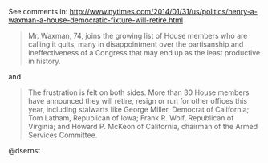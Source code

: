 See comments in: http://www.nytimes.com/2014/01/31/us/politics/henry-a-waxman-a-house-democratic-fixture-will-retire.html

> Mr. Waxman, 74, joins the growing list of House members who are calling it quits, many in disappointment over the partisanship and ineffectiveness of a Congress that may end up as the least productive in history.

and

> The frustration is felt on both sides. More than 30 House members have announced they will retire, resign or run for other offices this year, including stalwarts like George Miller, Democrat of California; Tom Latham, Republican of Iowa; Frank R. Wolf, Republican of Virginia; and Howard P. McKeon of California, chairman of the Armed Services Committee.

@dsernst
